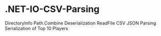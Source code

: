 # .NET-IO-CSV-Parsing

DirectoryInfo
Path.Combine
Deserialization
ReadFile CSV
JSON Parsing
Serialization of Top 10 Players

